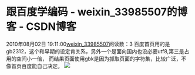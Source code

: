 # 跟百度学编码 - weixin_33985507的博客 - CSDN博客
2010年08月02日 19:11:00[weixin_33985507](https://me.csdn.net/weixin_33985507)阅读数：3
百度首页用的是gb2312，这个和早期的设定肯关系，另外一个是面向国内也没必要utf8,第三是占用的空间小一倍，
而结果页面使用gbk是因为抓取页面的字符集，比较广泛，不像首页百度能自己决定。
![](http://img.zemanta.com/pixy.gif?x-id=d4ee6bed-5a8c-8cc4-a344-51f4b0f9b7dc)
